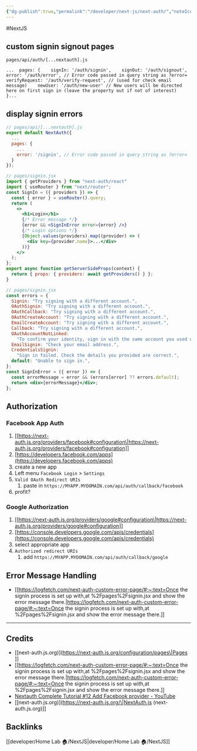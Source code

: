 ```yaml
---
{"dg-publish":true,"permalink":"/developer/next-js/next-auth/","noteIcon":""}
---
```


#NextJS 

## custom signin signout pages

`pages/api/auth/[...nextauth].js`
```
...  pages: {    signIn: '/auth/signin',    signOut: '/auth/signout',    error: '/auth/error', // Error code passed in query string as ?error=    verifyRequest: '/auth/verify-request', // (used for check email message)    newUser: '/auth/new-user' // New users will be directed here on first sign in (leave the property out if not of interest)  }...
```

## display signin errors
```jsx
// pages/api/[...nextauth].js
export default NextAuth({
  ...
  pages: {
    ...
    error: '/signin', // Error code passed in query string as ?error=
  }
});
```

```jsx
// pages/signin.jsx
import { getProviders } from "next-auth/react"
import { useRouter } from "next/router";
const SignIn = ({ providers }) => {
  const { error } = useRouter().query;
  return (
    <>
      <h1>Login</h1>
      {/* Error message */}
      {error && <SignInError error={error} />}
      {/* Login options */}
      {Object.values(providers).map((provider) => (
        <div key={provider.name}>...</div>
      ))}
    </>
  );
};
export async function getServerSideProps(context) {
  return { props: { providers: await getProviders() } };
}
```

```jsx
// pages/signin.jsx
const errors = {
  Signin: "Try signing with a different account.",
  OAuthSignin: "Try signing with a different account.",
  OAuthCallback: "Try signing with a different account.",
  OAuthCreateAccount: "Try signing with a different account.",
  EmailCreateAccount: "Try signing with a different account.",
  Callback: "Try signing with a different account.",
  OAuthAccountNotLinked:
    "To confirm your identity, sign in with the same account you used originally.",
  EmailSignin: "Check your email address.",
  CredentialsSignin:
    "Sign in failed. Check the details you provided are correct.",
  default: "Unable to sign in.",
};
const SignInError = ({ error }) => {
  const errorMessage = error && (errors[error] ?? errors.default);
  return <div>{errorMessage}</div>;
};
```
## Authorization

### Facebook App Auth
1. [[https://next-auth.js.org/providers/facebook#configuration\|https://next-auth.js.org/providers/facebook#configuration]]
3. [https://developers.facebook.com/apps](https://developers.facebook.com/apps)
4. create a new app
5. Left menu `Facebook Login` > `Settings`
6. `Valid OAuth Redirect URIs`
	1. paste in `https://MYAPP.MYDOMAIN.com/api/auth/callback/facebook`
7. profit?

### Google Authorization
1. [[https://next-auth.js.org/providers/google#configuration\|https://next-auth.js.org/providers/google#configuration]]
2. [https://console.developers.google.com/apis/credentials](https://console.developers.google.com/apis/credentials)
3. select appropriate app
4. `Authorized redirect URIs`
	1. add `https://MYAPP.MYDOMAIN.com/api/auth/callback/google`


## Error Message Handling 
- [[https://logfetch.com/next-auth-custom-error-page/#:~:text=Once the signin process is set up with,at %2Fpages%2Fsignin.jsx and show the error message there.\|https://logfetch.com/next-auth-custom-error-page/#:~:text=Once the signin process is set up with,at %2Fpages%2Fsignin.jsx and show the error message there.]]


--- 
## Credits
- [[next-auth.js.org)](https://next-auth.js.org/configuration/pages\|Pages ]]
- [[https://logfetch.com/next-auth-custom-error-page/#:~:text=Once the signin process is set up with,at %2Fpages%2Fsignin.jsx and show the error message there.\|https://logfetch.com/next-auth-custom-error-page/#:~:text=Once the signin process is set up with,at %2Fpages%2Fsignin.jsx and show the error message there.]]
- [Nextauth Complete Tutorial #12 Add Facebook provider - YouTube](https://www.youtube.com/watch?v=eTpkgNBmrX8&t=198s)
- [[next-auth.js.org)](https://next-auth.js.org/\|NextAuth.js (next-auth.js.org)]]


## Backlinks
[[developer/Home Lab 🏠/NextJS\|developer/Home Lab 🏠/NextJS]]